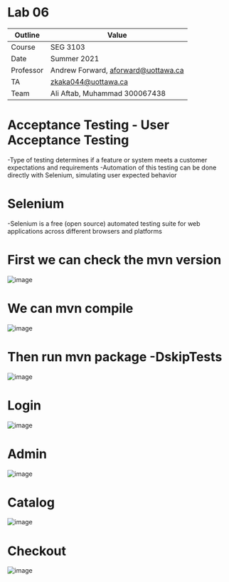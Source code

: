 # Lab 06

| Outline | Value |
| --- | --- |
| Course | SEG 3103 |
| Date | Summer 2021 |
| Professor | Andrew Forward, aforward@uottawa.ca |
| TA | zkaka044@uottawa.ca |
| Team | Ali Aftab, Muhammad 300067438 |

# Acceptance Testing - User Acceptance Testing
-Type of testing determines if a feature or system meets a customer expectations and requirements 
-Automation of this testing can be done directly with Selenium, simulating user expected behavior 

# Selenium 
-Selenium is a free (open source) automated testing suite for web applications across different browsers and platforms 

# First we can check the mvn version

![image](https://user-images.githubusercontent.com/37605427/125541243-76a2867c-de93-48ff-a81f-53faa871e2ea.png)

# We can mvn compile

![image](https://user-images.githubusercontent.com/37605427/125003710-cb0d7280-e025-11eb-9eab-e6dd5c59f3e3.png)

# Then run mvn package -DskipTests
![image](https://user-images.githubusercontent.com/37605427/125003516-5e927380-e025-11eb-9290-7afed1707717.png)

# Login
![image](https://user-images.githubusercontent.com/37605427/125004006-8504de80-e026-11eb-8811-62d4fa00dd37.png)

# Admin
![image](https://user-images.githubusercontent.com/37605427/125003525-64885480-e025-11eb-9f40-0e0d7def2c54.png)

# Catalog
![image](https://user-images.githubusercontent.com/37605427/125003582-81248c80-e025-11eb-8606-5d6e711d1a46.png)

# Checkout
![image](https://user-images.githubusercontent.com/37605427/125003617-95688980-e025-11eb-8df2-f5e6b64ff40e.png)
